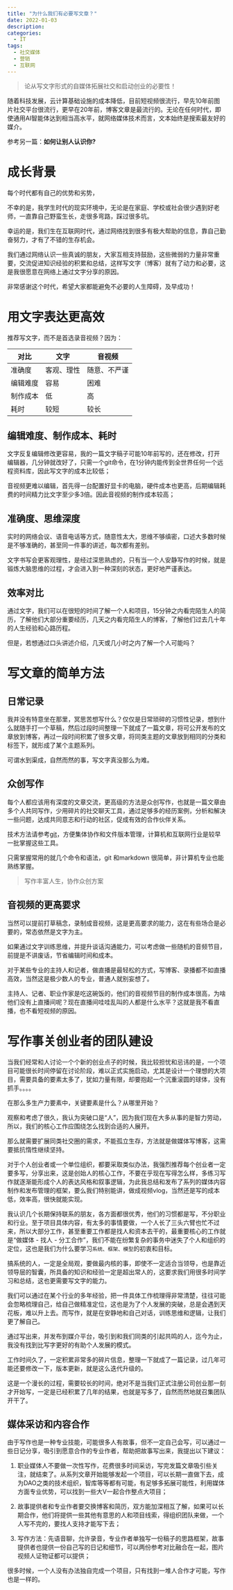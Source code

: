 ```yaml
---
title: "为什么我们有必要写文章？"
date: 2022-01-03
description: 
categories:
  - IT
tags:
  - 社交媒体
  - 营销
  - 互联网
---
```


> 论从写文字形式的自媒体拓展社交和启动创业的必要性！

随着科技发展，云计算基础设施的成本降低，目前短视频很流行，早先10年前图片社交平台很流行，更早在20年前，博客文章是最流行的。无论在任何时代，即使通用AI智能体达到相当高水平，就网络媒体技术而言，文本始终是搜索最友好的媒介。

参考另一篇：**如何让别人认识你?**

# 成长背景

每个时代都有自己的优势和劣势，

不幸的是，我学生时代的现实环境中，无论是在家庭、学校或社会很少遇到好老师，一直靠自己野蛮生长，走很多弯路，踩过很多坑。

幸运的是，我们生在互联网时代，通过网络找到很多有极大帮助的信息，靠自己勤奋努力，才有了不错的生存机会。

我们通过网络认识一些真诚的朋友，大家互相支持鼓励，这些微弱的力量非常重要，交流促进知识经验的积累和总结，这样写文字（博客）就有了动力和必要，这是我很愿意在网络上通过文字分享的原因。

非常感谢这个时代，希望大家都能避免不必要的人生障碍，及早成功！


# 用文字表达更高效

推荐写文字，而不是首选录音视频？因为：

| **对比** | **文字** | **音视频** |
| --- | --- | --- |
| 准确度 | 客观、理性 | 随意、不严谨 |
| 编辑难度 | 容易 | 困难 |
| 制作成本 | 低 | 高 |
| 耗时 | 较短 | 较长 |


## 编辑难度、制作成本、耗时

文字反复编辑修改更容易，我的一篇文字稿子可能10年前写的，还在修改，打开编辑器，几分钟就改好了，只需一个git命令，在1分钟内能传到全世界任何一个远程资料库，因此写文字的成本比较低；

音视频更难以编辑，首先得一台配置好显卡的电脑，硬件成本也更高，后期编辑耗费的时间精力比文字至少多3倍。因此音视频的制作成本较高；


## 准确度、思维深度

实时的网络会议、语音电话等方式，随意性太大，思维不够缜密，口述大多数时候是不够准确的，甚至同一件事的讲述，每次都有差别。

文字书写会更客观理性，是经过深思熟虑的，只有当一个人安静写作的时候，就是锻炼大脑思维的过程，才会进入到一种深刻的状态，更好地严谨表达。


## 效率对比

通过文字，我们可以在很短的时间了解一个人和项目，15分钟之内看完陌生人的简历，了解他们大部分重要经历，几天之内看完陌生人的博客，了解他们过去几十年的人生经验和心路历程。

但是，若想通过口头讲述介绍，几天或几小时之内了解一个人可能吗？



# 写文章的简单方法

## 日常记录

我并没有特意坐在那里，冥思苦想写什么？仅仅是日常琐碎的习惯性记录，想到什么就随手打一个草稿，然后过段时间整理一下就成了一篇文章，将可公开发布的文章放到博客，再过一段时间积累了很多文章，将同类主题的文章放到相同的分类和标签下，就形成了某个主题系列。

可谓水到渠成，自然而然的事，写文字真没那么为难。


## 众创写作
每个人都应该用有深度的文章交流，更高级的方法是众创写作，也就是一篇文章由多个人共同写作，少用碎片的社交聊天工具，通过足够多的经历案例，分析和解决一些问题，达成共同意志和行动的社区，促成有效的合作伙伴关系。

技术方法请参考[git](https://git-scm.com/)，方便集体协作和文件版本管理，计算机和互联网行业是较早一批掌握这些工具。

只需掌握常用的就几个命令和语法，git 和markdown 很简单，非计算机专业也能熟练掌握。

> 写作丰富人生，协作众创方案


## 音视频的更高要求

当然可以提前打草稿念，录制成音视频，这是更高要求的能力，这在有些场合是必要的，常态依然是文字为主。

如果通过文字训练思维，并提升谈话沟通能力，可以考虑做一些随机的音频节目，前提是不讲废话，节省编辑时间和成本。

对于某些专业的主持人和记者，做直播是最轻松的方式，写博客、录播都不如直播高效，当然这是极少数人的专业，普通人就别妄想了。

主持人、记者、职业作家是吃这碗饭的，他们的音视频节目的制作成本很高，为啥他们没有上直播间呢？现在直播间哇哇乱叫的人都是什么水平？这就是我不看直播，也不看短视频的原因。



# 写作事关创业者的团队建设

当我们经常和人讨论一个个新的创业点子的时候，我比较担忧和忌讳的是，一个项目可能很长时间停留在讨论阶段，难以正式实施启动，尤其是设计一个理想的大项目，需要具备的要素太多了，犹如力量有限，却要抱起一个沉重滚圆的球体，没有抓手。。。。

在那么多生产力要素中，关键要素是什么？从哪里开始？

观察和考虑了很久，我认为突破口是“人”，因为我们现在大多从事的是智力劳动，所以，我们的核心工作应围绕怎么找到合适的人展开。

那么就需要扩展同类社交圈的需求，不能孤立生存，方法就是做媒体写博客，这需要抵抗惰性继续坚持。

对于个人创业者或一个单位组织，都要采取类似办法，我强烈推荐每个创业者一定要多写，分享出来，这是创始人的核心工作，不要在乎现在写得怎么样，多练习写作就逐渐能形成个人的表达风格和叙事逻辑，为此我总结和发布了系列的媒体内容制作和发布管理的框架，要么我们特别能讲，做成视频vlog，当然还是写的成本低，效率高，很快就能实现。

我认识几个长期保持联系的朋友，各方面都很优秀，他们的习惯都是写，不分职业和行业。至于项目具体内容，有太多的事情要做，一个人长了三头六臂也忙不过来，所以大部分工作，甚至重要工作都是找人和资本去干的，最重要核心的工作就是“做媒体 - 找人 - 分工合作”，我们不能在纷繁复杂的事务中迷失了个人和组织的定位，这也是我们为什么要学习```系统、框架、模型```的初衷和目标。

搞系统的人，一定是全局观，要做最内核的事，即使不一定适合当领导，也是靠近领导层的智囊，所具备的知识和经验一定是超出常人的，这要求我们用很多时间学习和总结，这也更需要写文字的能力。

我们可以通过在某个行业的多年经验，把一件具体工作梳理得非常清楚，往往可能会忽略梳理自己，给自己做精准定位，这也是为了个人发展的突破，总是会遇到天花板，难以升上去。而写作，就是在安静地和自己对话，训练思维和逻辑，让我们更了解自己。

通过写出来，并发布到媒介平台，吸引到和我们同类的引起共鸣的人，迄今为止，我没有找到比写字更好的有助个人发展的模式。

工作时间久了，一定积累非常多的碎片信息，整理一下就成了一篇记录，过几年可能还要修改一下，版本更新，就是这么迭代升级的。

这是一个漫长的过程，需要较长的时间，绝对不是当我们正式注册公司创业那一刻才开始写，一定是已经积累了几年的结果，也就是写多了，自然而然地就召集团队开干了。


## 媒体采访和内容合作

由于写作也是一种专业技能，可能很多人有故事，但不一定自己会写，可以通过一些日记分享，吸引到愿意合作的专业作者，帮助把故事写出来，我提出以下建议：

1. 职业媒体人不要做一次性写作，花费很多时间采访，写完发篇文章吸引些关注，就结束了。从系列文章开始能够发起一个项目，可以长期一直做下去，成为DAO之类的技术组织，智库等等都有可能，有足够多拓展可能性，利用媒体方面专业优势，可以找到一些大V一起合作整点大项目；

2. 故事提供者和专业作者要交换博客和简历，双方能加深相互了解，如果可以长期合作，他们将提供一些其他有意思的人和项目线索，得组织团队来做，一个人写不完的，要找人支持才能写下去；

3. 写作方法：先语音聊，允许录音，专业作者单独写一份稿子的思路框架，故事提供者也提供一份自己写的日记和细节，可以两份参考对比融合在一起，图片视频人证物证都可以提供；

很多时候，一个人没有办法独自完成一个项目，只有找到一堆人合作才可能，写作也是一样的。
